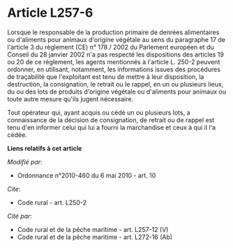 # Article L257-6

Lorsque le responsable de la production primaire de denrées alimentaires ou d'aliments pour animaux d'origine végétale au
sens du paragraphe 17 de l'article 3 du règlement (CE) n° 178 / 2002 du Parlement européen et du Conseil du 28 janvier 2002
n'a pas respecté les dispositions des articles 19 ou 20 de ce règlement, les agents mentionnés à l'article L. 250-2 peuvent
ordonner, en utilisant, notamment, les informations issues des procédures de traçabilité que l'exploitant est tenu de mettre
à leur disposition, la destruction, la consignation, le retrait ou le rappel, en un ou plusieurs lieux, du ou des lots de
produits d'origine végétale ou d'aliments pour animaux ou toute autre mesure qu'ils jugent nécessaire. 

Tout opérateur qui, ayant acquis ou cédé un ou plusieurs lots, a connaissance de la décision de consignation, de retrait ou
de rappel est tenu d'en informer celui qui lui a fourni la marchandise et ceux à qui il l'a cédée.

**Liens relatifs à cet article**

_Modifié par_:

  - Ordonnance n°2010-460 du 6 mai 2010 - art. 10

_Cite_:

  - Code rural - art. L250-2

_Cité par_:

  - Code rural et  de la pêche maritime - art. L257-12 (V)
  - Code rural et de la pêche maritime - art. L272-16 (Ab)
